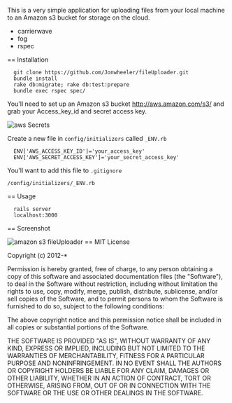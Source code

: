 This is a very simple application for uploading files from your local machine to
an Amazon s3 bucket for storage on the cloud.

- carrierwave
- fog
- rspec

== Installation

```
  git clone https://github.com/Jonwheeler/fileUploader.git
  bundle install
  rake db:migrate; rake db:test:prepare
  bundle exec rspec spec/
```

You'll need to set up an Amazon s3 bucket http://aws.amazon.com/s3/ and grab your
Access_key_id and secret access key.

![aws Secrets](https://s3.amazonaws.com/jgw_uploader_app/uploads/upload/file/16/Selection_001.png)

Create a new file in ```config/initializers``` called ```_ENV.rb```

```
  ENV['AWS_ACCESS_KEY_ID']='your_access_key'
  ENV['AWS_SECRET_ACCESS_KEY']='your_secret_access_key'
```
You'll want to add this file to ```.gitignore```

```/config/initializers/_ENV.rb ```

== Usage

```
  rails server
  localhost:3000
```
== Screenshot

![amazon s3 fileUploader](https://s3.amazonaws.com/jgw_uploader_app/uploads/upload/file/17/Selection_003.png)
== MIT License

Copyright (c) 2012-*

Permission is hereby granted, free of charge, to any person obtaining a copy of this software and associated documentation files (the "Software"), to deal in the Software without restriction, including without limitation the rights to use, copy, modify, merge, publish, distribute, sublicense, and/or sell copies of the Software, and to permit persons to whom the Software is furnished to do so, subject to the following conditions:

The above copyright notice and this permission notice shall be included in all copies or substantial portions of the Software.

THE SOFTWARE IS PROVIDED "AS IS", WITHOUT WARRANTY OF ANY KIND, EXPRESS OR IMPLIED, INCLUDING BUT NOT LIMITED TO THE WARRANTIES OF MERCHANTABILITY, FITNESS FOR A PARTICULAR PURPOSE AND NONINFRINGEMENT. IN NO EVENT SHALL THE AUTHORS OR COPYRIGHT HOLDERS BE LIABLE FOR ANY CLAIM, DAMAGES OR OTHER LIABILITY, WHETHER IN AN ACTION OF CONTRACT, TORT OR OTHERWISE, ARISING FROM, OUT OF OR IN CONNECTION WITH THE SOFTWARE OR THE USE OR OTHER DEALINGS IN THE SOFTWARE.
